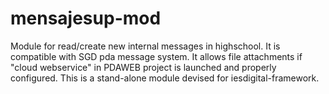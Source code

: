 mensajesup-mod
==============

Module for read/create new internal messages in highschool. It is compatible with SGD pda message system. It allows file attachments if "cloud webservice" in PDAWEB project is launched and properly configured. This is a stand-alone module devised for iesdigital-framework.
